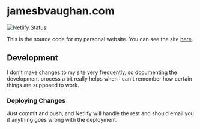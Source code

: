 # jamesbvaughan.com

[![Netlify Status](https://api.netlify.com/api/v1/badges/08137dfb-74ac-4fd3-b13f-0afc285aeb4e/deploy-status)](https://app.netlify.com/sites/things-james-does/deploys)

This is the source code for my personal website.
You can see the site [here](https://jamesbvaughan.com).

## Development

I don't make changes to my site very frequently,
so documenting the development process a bit really helps when I can't
remember how certain things are supposed to work.

### Deploying Changes

Just commit and push, and Netlify will handle the rest and should email you if
anything goes wrong with the deployment.
